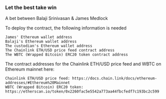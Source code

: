 ### Let the best take win

A bet between Balaji Srinivasan & James Medlock

To deploy the contract, the following information is needed

    James' Ethereum wallet address
    Balaji's Ethereum wallet address
    The custodian's Ethereum wallet address
    The Chainlink ETH/USD price feed contract address
    The WBTC (Wrapped Bitcoin) ERC20 token contract address

The contract addresses for the Chainlink ETH/USD price feed and WBTC on Ethereum mainnet here:

    Chainlink ETH/USD price feed: https://docs.chain.link/docs/ethereum-addresses/#Ethereum%20Mainnet
    WBTC (Wrapped Bitcoin) ERC20 token: https://etherscan.io/token/0x2260fac5e5542a773aa44fbcfedf7c193bc2c599
    
